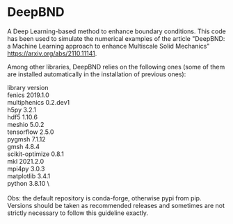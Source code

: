 # DeepBND
A Deep Learning-based method to enhance boundary conditions. This code has been used to simulate the numerical examples of the article "DeepBND: a Machine Learning approach to enhance Multiscale Solid Mechanics" https://arxiv.org/abs/2110.11141.


Among other libraries, DeepBND relies on the following ones (some of them are installed automatically in the installation of previous ones):

library          version  \
fenics           2019.1.0 \
multiphenics     0.2.dev1 \
h5py             3.2.1 \
hdf5             1.10.6 \
meshio           5.0.2 \
tensorflow       2.5.0 \
pygmsh           7.1.12 \
gmsh             4.8.4 \
scikit-optimize  0.8.1 \
mkl              2021.2.0 \
mpi4py           3.0.3 \
matplotlib       3.4.1 \
python           3.8.10 \  
\
Obs: the default repository is conda-forge, otherwise pypi from pip. Versions should be taken as recommended releases and sometimes are not strictly necessary to follow this guideline exactly. 



            


